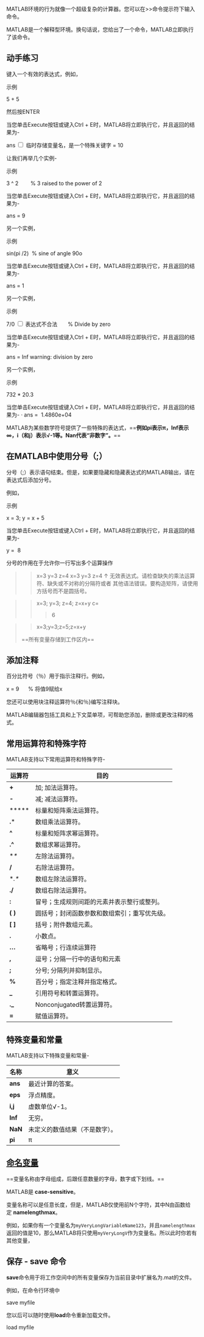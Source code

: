 

MATLAB环境的行为就像一个超级复杂的计算器。您可以在>>命令提示符下输入命令。

MATLAB是一个解释型环境。换句话说，您给出了一个命令，MATLAB立即执行了该命令。

## 动手练习

键入一个有效的表达式，例如，

示例

5 + 5

然后按ENTER

当您单击Execute按钮或键入Ctrl + E时，MATLAB将立即执行它，并且返回的结果为-

<label class="ob-comment" title="" style=""> ans <input type="checkbox"> <span style=""> 临时存储变量名，是一个特殊关键字</span></label> = 10

让我们再举几个实例-

示例

3 ^ 2	       % 3 raised to the power of 2

当您单击Execute按钮或键入Ctrl + E时，MATLAB将立即执行它，并且返回的结果为-

ans = 9

另一个实例，

示例  

sin(pi /2)  % sine of angle 90o

当您单击Execute按钮或键入Ctrl + E时，MATLAB将立即执行它，并且返回的结果为-

ans = 1

另一个实例，

示例

<label class="ob-comment" title="" style=""> 7/0	 <input type="checkbox"> <span style=""> 表达式不合法 </span></label>	      % Divide by zero

当您单击Execute按钮或键入Ctrl + E时，MATLAB将立即执行它，并且返回的结果为-

ans = Inf
warning: division by zero

另一个实例，

示例

732 * 20.3

当您单击Execute按钮或键入Ctrl + E时，MATLAB将立即执行它，并且返回的结果为-
·
ans =  1.4860e+04

MATLAB为某些数学符号提供了一些特殊的表达式，==**例如pi表示π，Inf表示∞，i（和j）表示√-1等。Nan代表“非数字”。**==

## 在MATLAB中使用分号（;）

分号（;）表示语句结束。但是，如果要隐藏和隐藏表达式的MATLAB输出，请在表达式后添加分号。

例如，

示例

x = 3;
y = x + 5

当您单击Execute按钮或键入Ctrl + E时，MATLAB将立即执行它，并且返回的结果为-

y =  8


分号的作用在于允许你一行写出多个运算操作
>> x=3 y=3 z=4
 x=3 y=3 z=4
     ↑
无效表达式。请检查缺失的乘法运算符、缺失或不对称的分隔符或者
其他语法错误。要构造矩阵，请使用方括号而不是圆括号。
 
>> x=3; y=3; z=4; z=x+y
>> c=
>>>   6

>> x=3;y=3;z=5;z=x+y
>
>==所有变量存储到工作区内==
>
## 添加注释

百分比符号（％）用于指示注释行。例如，

x = 9	     % 将值9赋给x

您还可以使用块注释运算符％{和％}编写注释块。

MATLAB编辑器包括工具和上下文菜单项，可帮助您添加，删除或更改注释的格式。

## 常用运算符和特殊字符

MATLAB支持以下常用运算符和特殊字符-

|运算符|目的|
|---|---|
|**+**|加; 加法运算符。|
|**-**|减; 减法运算符。|
|*****|标量和矩阵乘法运算符。|
|**.***|数组乘法运算符。|
|**^**|标量和矩阵求幂运算符。|
|**.^**|数组求幂运算符。|
|**\**|左除法运算符。|
|**/**|右除法运算符。|
|**.\**|数组左除法运算符。|
|**./**|数组右除法运算符。|
|**:**|冒号；生成规则间距的元素并表示整行或整列。|
|**( )**|圆括号；封闭函数参数和数组索引；重写优先级。|
|**[ ]**|括号；附件数组元素。|
|**.**|小数点。|
|**…**|省略号；行连续运算符|
|**,**|逗号；分隔一行中的语句和元素|
|**;**|分号; 分隔列并抑制显示。|
|**%**|百分号；指定注释并指定格式。|
|**_**|引用符号和转置运算符。|
|**._**|Nonconjugated转置运算符。|
|**=**|赋值运算符。|

## 特殊变量和常量

MATLAB支持以下特殊变量和常量-

|名称|意义|
|---|---|
|**ans**|最近计算的答案。|
|**eps**|浮点精度。|
|**i,j**|虚数单位√-1。|
|**Inf**|无穷。|
|**NaN**|未定义的数值结果（不是数字）。|
|**pi**|π|

## [命名变量](https://kimi.moonshot.cn/share/cqp3q4qj2gpah970voqg)

==变量名称由字母组成，后跟任意数量的字母，数字或下划线。==

MATLAB是 **case-sensitive**。

变量名称可以是任意长度，但是，MATLAB仅使用前N个字符，其中N由函数给定 **namelengthmax**。

例如，如果你有一个变量名为`myVeryLongVariableName123`，并且`namelengthmax`返回的值是10，那么MATLAB将只使用`myVeryLongV`作为变量名。所以此时你若有其他变量，
## 保存 - save 命令  

**save**命令用于将工作空间中的所有变量保存为当前目录中扩展名为.mat的文件。

例如，在命令行环境中

save myfile

您以后可以随时使用**load**命令重新加载文件。

load myfile